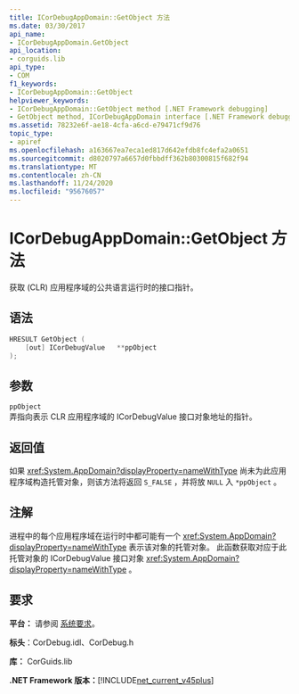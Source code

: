 ```yaml
---
title: ICorDebugAppDomain::GetObject 方法
ms.date: 03/30/2017
api_name:
- ICorDebugAppDomain.GetObject
api_location:
- corguids.lib
api_type:
- COM
f1_keywords:
- ICorDebugAppDomain::GetObject
helpviewer_keywords:
- ICorDebugAppDomain::GetObject method [.NET Framework debugging]
- GetObject method, ICorDebugAppDomain interface [.NET Framework debugging]
ms.assetid: 78232e6f-ae18-4cfa-a6cd-e79471cf9d76
topic_type:
- apiref
ms.openlocfilehash: a163667ea7eca1ed817d642efdb8fc4efa2a0651
ms.sourcegitcommit: d8020797a6657d0fbbdff362b80300815f682f94
ms.translationtype: MT
ms.contentlocale: zh-CN
ms.lasthandoff: 11/24/2020
ms.locfileid: "95676057"
---
```

# <a name="icordebugappdomaingetobject-method"></a>ICorDebugAppDomain::GetObject 方法

获取 (CLR) 应用程序域的公共语言运行时的接口指针。  
  
## <a name="syntax"></a>语法  
  
```cpp  
HRESULT GetObject (  
    [out] ICorDebugValue   **ppObject  
);  
```  
  
## <a name="parameters"></a>参数  

 `ppObject`  
 弄指向表示 CLR 应用程序域的 ICorDebugValue 接口对象地址的指针。  
  
## <a name="return-value"></a>返回值  

 如果 <xref:System.AppDomain?displayProperty=nameWithType> 尚未为此应用程序域构造托管对象，则该方法将返回 `S_FALSE` ，并将放 `NULL` 入 `*ppObject` 。  
  
## <a name="remarks"></a>注解  

 进程中的每个应用程序域在运行时中都可能有一个 <xref:System.AppDomain?displayProperty=nameWithType> 表示该对象的托管对象。 此函数获取对应于此托管对象的 ICorDebugValue 接口对象 <xref:System.AppDomain?displayProperty=nameWithType> 。  
  
## <a name="requirements"></a>要求  

 **平台：** 请参阅 [系统要求](../../get-started/system-requirements.md)。  
  
 **标头**：CorDebug.idl、CorDebug.h  
  
 **库：** CorGuids.lib  
  
 **.NET Framework 版本：**[!INCLUDE[net_current_v45plus](../../../../includes/net-current-v45plus-md.md)]

